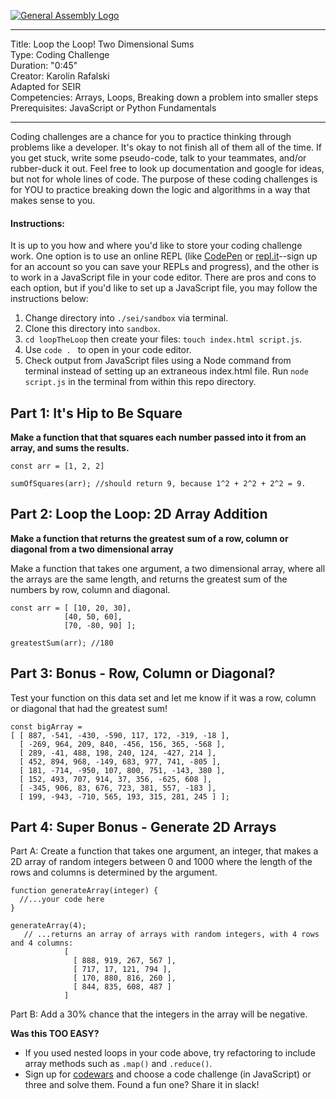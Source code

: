 [![General Assembly Logo](https://camo.githubusercontent.com/1a91b05b8f4d44b5bbfb83abac2b0996d8e26c92/687474703a2f2f692e696d6775722e636f6d2f6b6538555354712e706e67)](https://generalassemb.ly)

---
Title: Loop the Loop! Two Dimensional Sums<br>
Type: Coding Challenge <br>
Duration: "0:45"<br>
Creator: Karolin Rafalski<br>
Adapted for SEIR<br/>
Competencies:  Arrays, Loops, Breaking down a problem into smaller steps<br>
Prerequisites: JavaScript or Python Fundamentals<br>

---

Coding challenges are a chance for you to practice thinking through problems like a developer. It's okay to not finish all of them all of the time. If you get stuck, write some pseudo-code, talk to your teammates, and/or rubber-duck it out. Feel free to look up documentation and google for ideas, but not for whole lines of code. The purpose of these coding challenges is for YOU to practice breaking down the logic and algorithms in a way that makes sense to you. 

#### Instructions: 

It is up to you how and where you'd like to store your coding challenge work. One option is to use an online REPL (like [CodePen](https://codepen.io/) or [repl.it](https://repl.it/languages/nodejs)--sign up for an account so you can save your REPLs and progress), and the other is to work in a JavaScript file in your code editor. There are pros and cons to each option, but if you'd like to set up a JavaScript file, you may follow the instructions below: 

1. Change directory into `./sei/sandbox` via terminal.
2. Clone this directory into `sandbox`. 
3. `cd loopTheLoop` then create your files: `touch index.html script.js`.
4. Use `code . ` to open in your code editor. 
5. Check output from JavaScript files using a Node command from terminal instead of setting up an extraneous index.html file. Run `node script.js` in the terminal from within this repo directory.

## Part 1: It's Hip to Be Square

**Make a function that that squares each number passed into it from an array, and sums the results.**

```
const arr = [1, 2, 2] 

sumOfSquares(arr); //should return 9, because 1^2 + 2^2 + 2^2 = 9.
```

## Part 2: Loop the Loop: 2D Array Addition

**Make a function that returns the greatest sum of a row, column or diagonal from a two dimensional array**


Make a function that takes one argument, a two dimensional array, where all the arrays are the same length, and returns the greatest sum of the numbers by row, column and diagonal.
```
const arr = [ [10, 20, 30],
            [40, 50, 60],
            [70, -80, 90] ];

greatestSum(arr); //180
```

## Part 3: Bonus - Row, Column or Diagonal? 


Test your function on this data set and let me know if it was a row, column or diagonal that had the greatest sum!

```
const bigArray =
[ [ 887, -541, -430, -590, 117, 172, -319, -18 ],
  [ -269, 964, 209, 840, -456, 156, 365, -568 ],
  [ 289, -41, 488, 198, 240, 124, -427, 214 ],
  [ 452, 894, 968, -149, 683, 977, 741, -805 ],
  [ 181, -714, -950, 107, 800, 751, -143, 380 ],
  [ 152, 493, 707, 914, 37, 356, -625, 608 ],
  [ -345, 906, 83, 676, 723, 381, 557, -183 ],
  [ 199, -943, -710, 565, 193, 315, 281, 245 ] ];
```

## Part 4: Super Bonus - Generate 2D Arrays 

Part A: Create a function that takes one argument, an integer, that makes a 2D array of random integers between 0  and 1000 where the length of the rows and columns is determined by the argument.

```
function generateArray(integer) {
  //...your code here
}

generateArray(4); 
   // ...returns an array of arrays with random integers, with 4 rows and 4 columns: 
            [
              [ 888, 919, 267, 567 ],
              [ 717, 17, 121, 794 ],
              [ 170, 880, 816, 260 ],
              [ 844, 835, 608, 487 ]
            ]
```

Part B: Add a 30% chance that the integers in the array will be negative.

**Was this TOO EASY?**<br/>
- If you used nested loops in your code above, try refactoring to include array methods such as `.map()` and `.reduce()`.
- Sign up for [codewars](codewars.com) and choose a code challenge (in JavaScript) or three and solve them. Found a fun one? Share it in slack!
